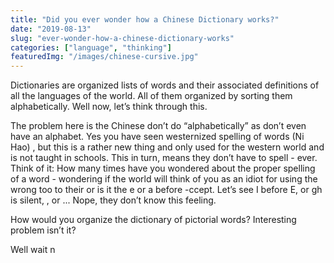 ```yaml
---
title: "Did you ever wonder how a Chinese Dictionary works?"
date: "2019-08-13"
slug: "ever-wonder-how-a-chinese-dictionary-works"
categories: ["language", "thinking"]
featuredImg: "/images/chinese-cursive.jpg"
---
```


<!-- wp:paragraph -->
<p>Dictionaries are organized lists of words and their associated definitions of all the languages of the world. All of them organized by sorting them alphabetically. Well now, let’s think through this. </p>
<!-- /wp:paragraph -->

<!-- wp:paragraph -->
<p>The problem here is the Chinese don’t do “alphabetically” as don’t even have an alphabet. Yes you have seen westernized spelling of words (Ni Hao) , but this is a rather new thing and only used for the western world and is not taught in schools. This in turn, means they don’t have to spell - ever. Think of it: How many times have you wondered about the proper spelling of a word - wondering if the world will think of you as an idiot for using the wrong too to their or is it the e or a before -ccept. Let’s see I before E, or gh is silent, , or ... Nope, they don’t know this feeling. </p>
<!-- /wp:paragraph -->

<!-- wp:paragraph -->
<p>How would you organize the dictionary of pictorial words? Interesting problem isn’t it?</p>
<!-- /wp:paragraph -->

<!-- wp:paragraph -->
<p>Well wait n</p>
<!-- /wp:paragraph -->

<!-- wp:paragraph -->
<p></p>
<!-- /wp:paragraph -->

<!-- wp:paragraph -->
<p></p>
<!-- /wp:paragraph -->
